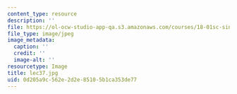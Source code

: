 ```yaml
---
content_type: resource
description: ''
file: https://ol-ocw-studio-app-qa.s3.amazonaws.com/courses/18-01sc-single-variable-calculus-fall-2010/0d205a9c562e2d2e85105b1ca353de77_lec37.jpg
file_type: image/jpeg
image_metadata:
  caption: ''
  credit: ''
  image-alt: ''
resourcetype: Image
title: lec37.jpg
uid: 0d205a9c-562e-2d2e-8510-5b1ca353de77
---
```

